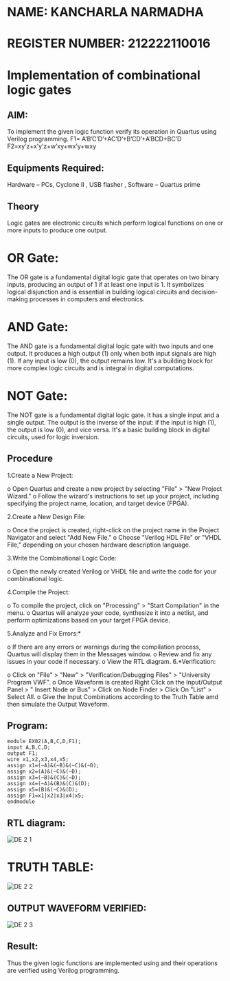 # NAME: KANCHARLA NARMADHA
# REGISTER NUMBER: 212222110016
# Implementation of combinational logic gates
 
## AIM:
To implement the given logic function verify its operation in Quartus using Verilog programming.
 F1= A’B’C’D’+AC’D’+B’CD’+A’BCD+BC’D
F2=xy’z+x’y’z+w’xy+wx’y+wxy
 
 
 
## Equipments Required:
 Hardware – PCs, Cyclone II , USB flasher , Software – Quartus prime


## Theory
Logic gates are electronic circuits which perform logical functions on one or more inputs to produce one output.

# OR Gate:
The OR gate is a fundamental digital logic gate that operates on two binary inputs, producing an output of 1 if at least one input is 1. It symbolizes logical disjunction and is essential in building logical circuits and decision-making processes in computers and electronics.

# AND Gate:
The AND gate is a fundamental digital logic gate with two inputs and one output. It produces a high output (1) only when both input signals are high (1). If any input is low (0), the output remains low. It's a building block for more complex logic circuits and is integral in digital computations.

# NOT Gate:
The NOT gate is a fundamental digital logic gate. It has a single input and a single output. The output is the inverse of the input: if the input is high (1), the output is low (0), and vice versa. It's a basic building block in digital circuits, used for logic inversion.


 
## Procedure
1.Create a New Project:

o Open Quartus and create a new project by selecting "File" > "New Project Wizard."
o Follow the wizard's instructions to set up your project, including specifying the project name, location, and target device (FPGA).

2.Create a New Design File:

o Once the project is created, right-click on the project name in the Project Navigator and select "Add New File."
o Choose "Verilog HDL File" or "VHDL File," depending on your chosen hardware description language.

3.Write the Combinational Logic Code:

o Open the newly created Verilog or VHDL file and write the code for your combinational logic.

4.Compile the Project:

o To compile the project, click on "Processing" > "Start Compilation" in the menu.
o Quartus will analyze your code, synthesize it into a netlist, and perform optimizations based on your target FPGA device.

5.Analyze and Fix Errors:*

o If there are any errors or warnings during the compilation process, Quartus will display them in the Messages window.
o Review and fix any issues in your code if necessary.
o View the RTL diagram.
6.*Verification:

o Click on "File" > "New" > "Verification/Debugging Files" > "University Program VWF".
o Once Waveform is created Right Click on the Input/Output Panel > " Insert Node or Bus" > Click on Node Finder > Click On "List" > Select All.
o Give the Input Combinations according to the Truth Table amd then simulate the Output Waveform.
## Program:
```
module EX02(A,B,C,D,F1);
input A,B,C,D;
output F1;
wire x1,x2,x3,x4,x5;
assign x1=(~A)&(~B)&(~C)&(~D);
assign x2=(A)&(~C)&(~D);
assign x3=(~B)&(C)&(~D);
assign x4=(~A)&(B)&(C)&(D);
assign x5=(B)&(~C)&(D);
assign F1=x1|x2|x3|x4|x5;
endmodule
```
## RTL diagram:

![DE 2 1](https://github.com/kancharlaNarmadha/Experiment--02-Implementation-of-combinational-logic-/assets/119559316/4b41e7d0-c96f-4c2d-be51-a86ed4176ba4)

# TRUTH TABLE:

![DE 2 2](https://github.com/kancharlaNarmadha/Experiment--02-Implementation-of-combinational-logic-/assets/119559316/f3111c37-cf26-4830-be2f-ac7736b35e53)

## OUTPUT WAVEFORM VERIFIED:
![DE 2 3](https://github.com/kancharlaNarmadha/Experiment--02-Implementation-of-combinational-logic-/assets/119559316/dd047bf9-bdc0-4325-a13a-483778c318fe)


## Result:
Thus the given logic functions are implemented using and their operations are verified using Verilog programming.
